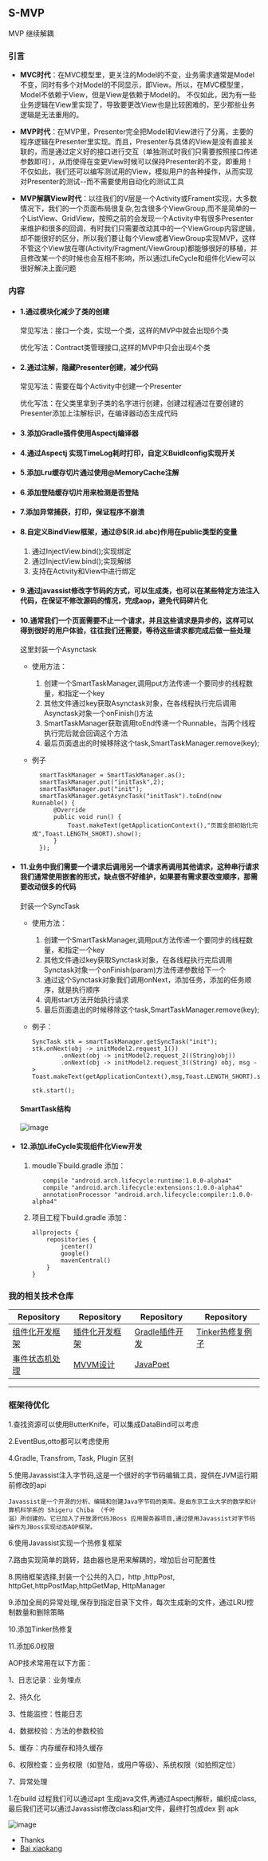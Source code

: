 ## S-MVP
MVP 继续解耦

### 引言

-  **MVC时代**：在MVC模型里，更关注的Model的不变，业务需求通常是Model不变，同时有多个对Model的不同显示，即View。所以，在MVC模型里，Model不依赖于View，但是View是依赖于Model的。
不仅如此，因为有一些业务逻辑在View里实现了，导致要更改View也是比较困难的，至少那些业务逻辑是无法重用的。

-  **MVP时代**：在MVP里，Presenter完全把Model和View进行了分离，主要的程序逻辑在Presenter里实现。而且，Presenter与具体的View是没有直接关联的，而是通过定义好的接口进行交互（单独测试时我们只需要按照接口传递参数即可），从而使得在变更View时候可以保持Presenter的不变，即重用！ 不仅如此，我们还可以编写测试用的View，模拟用户的各种操作，从而实现对Presenter的测试--而不需要使用自动化的测试工具

- **MVP解耦View时代**：以往我们的V层是一个Activity或Frament实现，大多数情况下，我们的一个页面布局很复杂,包含很多个ViewGroup,而不是简单的一个ListView、GridView，按照之前的会发现一个Activity中有很多Presenter来维护和很多的回调，有时我们只需要改动其中的一个ViewGroup内容逻辑，却不能很好的区分，所以我们要让每个View或者ViewGroup实现MVP，这样不管这个View放在哪(Activity/Fragment/ViewGroup)都能够很好的移植，并且修改某一个的时候也会互相不影响，所以通过LifeCycle和组件化View可以很好解决上面问题

### 内容

- #### 1.通过模块化减少了类的创建

  常见写法：接口一个类，实现一个类，这样的MVP中就会出现6个类
  
  优化写法：Contract类管理接口,这样的MVP中只会出现4个类
  
- #### 2.通过注解，隐藏Presenter创建，减少代码

  常见写法：需要在每个Activity中创建一个Presenter
  
  优化写法：在父类里拿到子类的名字进行创建，创建过程通过在要创建的Presenter添加上注解标识，在编译器动态生成代码

- #### 3.添加Gradle插件使用Aspectj编译器

- #### 4.通过Aspectj 实现TimeLog耗时打印，自定义Buidlconfig实现开关

- #### 5.添加Lru缓存切片通过使用@MemoryCache注解

- #### 6.添加登陆缓存切片用来检测是否登陆

- #### 7.添加异常捕获，打印，保证程序不崩溃

- #### 8.自定义BindView框架，通过@$(R.id.abc)作用在public类型的变量
    1. 通过InjectView.bind();实现绑定
    2. 通过InjectView.bind();实现解绑
    3. 支持在Activity和View中进行绑定

- #### 9.通过javassist修改字节码的方式，可以生成类，也可以在某些特定方法注入代码，在保证不修改源码的情况，完成aop，避免代码碎片化

- #### 10.通常我们一个页面需要不止一个请求，并且这些请求是异步的，这样可以得到很好的用户体验，往往我们还需要，等待这些请求都完成后做一些处理

   这里封装一个Asynctask
   
   - 使用方法：
      1. 创建一个SmartTaskManager,调用put方法传递一个要同步的线程数量，和指定一个key
      2. 其他文件通过key获取Asynctask对象，在各线程执行完后调用Asynctask对象一个onFinish()方法
      3. SmartTaskManager获取调用toEnd传递一个Runnable，当两个线程执行完后就会回调这个方法
      4. 最后页面退出的时候移除这个task,SmartTaskManager.remove(key);
   - 例子
          
           smartTaskManager = SmartTaskManager.as();
           smartTaskManager.put("initTask",2);
           smartTaskManager.put("init");
           smartTaskManager.getAsyncTask("initTask").toEnd(new Runnable() {
               @Override
               public void run() {
                   Toast.makeText(getApplicationContext(),"页面全部初始化完成",Toast.LENGTH_SHORT).show();
               }
           });
     
- #### 11.业务中我们需要一个请求后调用另一个请求再调用其他请求，这种串行请求我们通常使用嵌套的形式，缺点很不好维护，如果要有需求要改变顺序，那需要改动很多的代码
   
   封装一个SyncTask
   
   - 使用方法：
     1. 创建一个SmartTaskManager,调用put方法传递一个要同步的线程数量，和指定一个key
     2. 其他文件通过key获取Synctask对象，在各线程执行完后调用Synctask对象一个onFinish(param)方法传递参数给下一个
     3. 通过这个Synctask对象我们调用onNext，添加任务，添加的任务顺序，就是执行顺序
     4. 调用start方法开始执行请求
     5. 最后页面退出的时候移除这个task,SmartTaskManager.remove(key);
   
   - 例子：
   
         SyncTask stk = smartTaskManager.getSyncTask("init");
         stk.onNext(obj -> initModel2.request_1())
                 .onNext(obj -> initModel2.request_2((String)obj))
                 .onNext(obj -> initModel2.request_3((String) obj, msg -> Toast.makeText(getApplicationContext(),msg,Toast.LENGTH_SHORT).show()));

         stk.start();
   #### SmartTask结构
   ![image](https://github.com/UCodeUStory/S-MVP/blob/master/smartManager.png)
   
- #### 12.添加LifeCycle实现组件化View开发
    1. moudle下build.gradle 添加：
   
              compile "android.arch.lifecycle:runtime:1.0.0-alpha4"
              compile "android.arch.lifecycle:extensions:1.0.0-alpha4"
              annotationProcessor "android.arch.lifecycle:compiler:1.0.0-alpha4"
              
    2. 项目工程下build.gradle 添加：
   
           allprojects {
               repositories {
                   jcenter()
                   google()
                   mavenCentral()
               }
           }
### 我的相关技术仓库

 Repository | Repository | Repository | Repository
---|---|---|---
[组件化开发框架](https://github.com/UCodeUStory/ComponentDevelopment)  | [插件化开发框架](https://github.com/UCodeUStory/AndroidPluginFramework) | [Gradle插件开发](https://github.com/UCodeUStory/GradlePlugin)|[Tinker热修复例子](https://github.com/UCodeUStory/TinkerDemo)
[事件状态机处理](https://github.com/UCodeUStory/StateMachine) | [MVVM设计](https://github.com/UCodeUStory/MVVM) | [JavaPoet](https://github.com/UCodeUStory/JavaPoetSample)


****
### **框架待优化**


1.查找资源可以使用ButterKnife，可以集成DataBind可以考虑

2.EventBus,otto都可以考虑使用

4.Gradle, Transfrom, Task, Plugin 区别

5.使用Javassist注入字节码,这是一个很好的字节码编辑工具，提供在JVM运行期前修改的api
    
    Javassist是一个开源的分析、编辑和创建Java字节码的类库。是由东京工业大学的数学和计算机科学系的 Shigeru Chiba （千叶
    滋）所创建的。它已加入了开放源代码JBoss 应用服务器项目,通过使用Javassist对字节码操作为JBoss实现动态AOP框架。
6.使用Javassist实现一个热修复框架

    
7.路由实现简单的跳转，路由器也是用来解耦的，增加后台可配置性

8.网络框架选择,封装一个公共的入口，http ,httpPost, httpGet,httpPostMap,httpGetMap,  HttpManager

9.添加全局的异常处理,保存到指定目录下文件，每次生成新的文件，通过LRU控制数量和删除策略

10.添加Tinker热修复

11.添加6.0权限

AOP技术常用在以下方面：

1、日志记录：业务埋点

2、持久化

3、性能监控：性能日志

4、数据校验：方法的参数校验

5、缓存：内存缓存和持久缓存

6、权限检查：业务权限（如登陆，或用户等级）、系统权限（如拍照定位）

7、异常处理



 1.在build 过程我们可以通过apt 生成java文件,再通过Aspectj解析，编织成class,最后我们还可以通过Javassist修改class和jar文件，最终打包成dex 到 apk
 
 ![image](https://github.com/UCodeUStory/S-MVP/blob/master/pic.png)


 - Thanks
 - [Bai xiaokang]()
